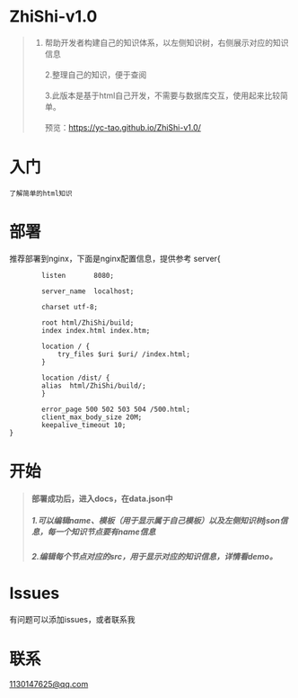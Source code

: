 # ZhiShi-v1.0
> 1. 帮助开发者构建自己的知识体系，以左侧知识树，右侧展示对应的知识信息</br></br>
> 2.整理自己的知识，便于查阅</br></br>
> 3.此版本是基于html自己开发，不需要与数据库交互，使用起来比较简单。</br></br>
预览：https://yc-tao.github.io/ZhiShi-v1.0/
# 入门
	了解简单的html知识
# 部署
推荐部署到nginx，下面是nginx配置信息，提供参考
	server{

    		listen       8080;
	
    		server_name  localhost;
      
    		charset utf-8;
 
    		root html/ZhiShi/build;
    		index index.html index.htm;
 
    		location / {
        		try_files $uri $uri/ /index.html;
    		}
		
    		location /dist/ {
			alias  html/ZhiShi/build/;
    		}
		
    		error_page 500 502 503 504 /500.html;
    		client_max_body_size 20M;
    		keepalive_timeout 10;
	}
# 开始
> #### 部署成功后，进入docs，在data.json中
> ##### 1.可以编辑name、模板（用于显示属于自己模板）以及左侧知识树json信息，每一个知识节点要有name信息
> ##### 2.编辑每个节点对应的src，用于显示对应的知识信息，详情看demo。
# Issues
有问题可以添加issues，或者联系我
# 联系
1130147625@qq.com
